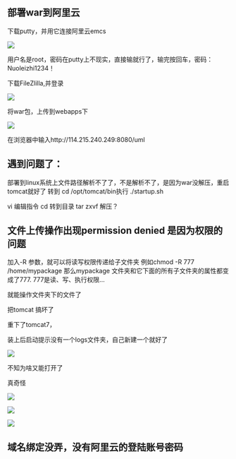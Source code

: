 ## 部署war到阿里云

下载putty，并用它连接阿里云emcs

![](http://i.imgur.com/mMpzjQq.png)

用户名是root，密码在putty上不现实，直接输就行了，输完按回车，密码：Nuoleizhi1234！


下载FileZlilla,并登录

![](http://i.imgur.com/k7ETpgM.png)


将war包，上传到webapps下

![](http://i.imgur.com/qVKZ3gp.png)

在浏览器中输入http://114.215.240.249:8080/uml



## 遇到问题了：
部署到linux系统上文件路径解析不了了，不是解析不了，是因为war没解压，重启tomcat就好了
转到 cd /opt/tomcat/bin执行
./startup.sh

vi 编辑指令 cd 转到目录 tar zxvf 解压？


## 文件上传操作出现permission denied 是因为权限的问题

加入-R 参数，就可以将读写权限传递给子文件夹
例如chmod -R  777  /home/mypackage
那么mypackage 文件夹和它下面的所有子文件夹的属性都变成了777.
777是读、写、执行权限...

就能操作文件夹下的文件了



把tomcat 搞坏了

重下了tomcat7，

装上后启动提示没有一个logs文件夹，自己新建一个就好了

![](http://i.imgur.com/kTeDstC.png)

不知为啥又能打开了

真奇怪

![](http://i.imgur.com/53t3dWG.png)

![](http://i.imgur.com/rXrabkT.png)

![](http://i.imgur.com/FQnykAs.png)

## 域名绑定没弄，没有阿里云的登陆账号密码